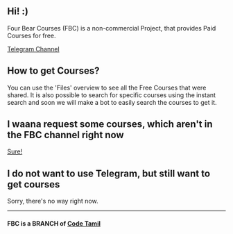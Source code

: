 ## Hi! :)

Four Bear Courses (FBC) is a non-commercial Project, that provides Paid Courses for free.

[Telegram Channel](https://telegram.dog/fourbearcourseschnl)

## How to get Courses?
You can use the 'Files' overview to see all the Free Courses that were shared. It is also possible to search for specific courses using the instant search and soon we will make a bot to easily search the courses to get it.

## I waana request some courses, which aren't in the FBC channel right now

[Sure!](https://tx.me/s/fourbearcourseschnl/39)

## I do not want to use Telegram, but still want to get courses

Sorry, there's no way right now.

-----------------------------------------------------------------

#### FBC is a BRANCH of [Code Tamil](https://telegram.dog/code_tamil)
